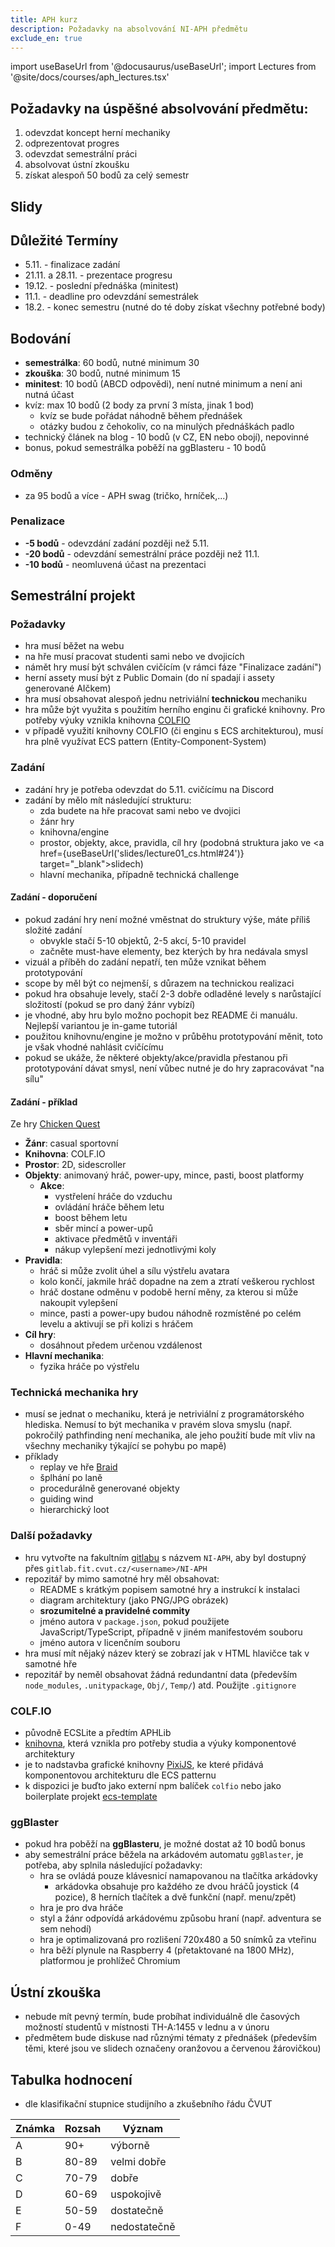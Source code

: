 ```yaml
---
title: APH kurz
description: Požadavky na absolvování NI-APH předmětu
exclude_en: true
---
```


import useBaseUrl from '@docusaurus/useBaseUrl';
import Lectures from '@site/docs/courses/aph_lectures.tsx'


## Požadavky na úspěšné absolvování předmětu:
1. odevzdat koncept herní mechaniky
2. odprezentovat progres
3. odevzdat semestrální práci
4. absolvovat ústní zkoušku
5. získat alespoň 50 bodů za celý semestr

## Slidy
<Lectures />

## Důležité Termíny
- 5.11. - finalizace zadání
- 21.11. a 28.11. - prezentace progresu
- 19.12. - poslední přednáška (minitest)
- 11.1. - deadline pro odevzdání semestrálek
- 18.2. - konec semestru (nutné do té doby získat všechny potřebné body)

## Bodování
- **semestrálka**: 60 bodů, nutné minimum 30
- **zkouška**: 30 bodů, nutné minimum 15
- **minitest**: 10 bodů (ABCD odpovědi), není nutné minimum a není ani nutná účast
- kvíz: max 10 bodů (2 body za první 3 místa, jinak 1 bod)
  - kvíz se bude pořádat náhodně během přednášek
  - otázky budou z čehokoliv, co na minulých přednáškách padlo
- technický článek na blog - 10 bodů (v CZ, EN nebo obojí), nepovinné
- bonus, pokud semestrálka poběží na ggBlasteru - 10 bodů

### Odměny
- za 95 bodů a více - APH swag (tričko, hrníček,...)

### Penalizace
- **-5 bodů** - odevzdání zadání později než 5.11.
- **-20 bodů** - odevzdání semestrální práce později než 11.1.
- **-10 bodů** - neomluvená účast na prezentaci

## Semestrální projekt
### Požadavky
- hra musí běžet na webu
- na hře musí pracovat studenti sami nebo ve dvojicích
- námět hry musí být schválen cvičícím (v rámci fáze "Finalizace zadání")
- herní assety musí být z Public Domain (do ní spadají i assety generované AIčkem)
- hra musí obsahovat alespoň jednu netriviální **technickou** mechaniku
- hra může být využita s použitím herního enginu či grafické knihovny. Pro potřeby výuky vznikla knihovna [COLFIO](https://colf.io/)
- v případě využití knihovny COLFIO (či enginu s ECS architekturou), musí hra plně využívat ECS pattern (Entity-Component-System)

### Zadání
- zadání hry je potřeba odevzdat do 5.11. cvičícímu na Discord
- zadání by mělo mít následující strukturu:
  - zda budete na hře pracovat sami nebo ve dvojici
  - žánr hry
  - knihovna/engine
  - prostor, objekty, akce, pravidla, cíl hry (podobná struktura jako ve  <a href={useBaseUrl('slides/lecture01_cs.html#24')} target="_blank">slidech</a>)
  - hlavní mechanika, případně technická challenge

#### Zadání - doporučení
- pokud zadání hry není možné vměstnat do struktury výše, máte příliš složité zadání
  - obvykle stačí 5-10 objektů, 2-5 akcí, 5-10 pravidel
  - začněte must-have elementy, bez kterých by hra nedávala smysl
- vizuál a příběh do zadání nepatří, ten může vznikat během prototypování
- scope by měl být co nejmenší, s důrazem na technickou realizaci
- pokud hra obsahuje levely, stačí 2-3 dobře odladěné levely s narůstající složitostí (pokud se pro daný žánr vybízí)
- je vhodné, aby hru bylo možno pochopit bez README či manuálu. Nejlepší variantou je in-game tutoriál
- použitou knihovnu/engine je možno v průběhu prototypování měnit, toto je však vhodné nahlásit cvičícímu
- pokud se ukáže, že některé objekty/akce/pravidla přestanou při prototypování dávat smysl, není vůbec nutné je do hry zapracovávat "na sílu"


#### Zadání - příklad
Ze hry [Chicken Quest](https://gallery.aphgames.io/2021/chickenquest/)

- **Žánr**: casual sportovní
- **Knihovna**: COLF.IO
- **Prostor**: 2D, sidescroller
- **Objekty**: animovaný hráč, power-upy, mince, pasti, boost platformy
  - **Akce**:
    - vystřelení hráče do vzduchu
    - ovládání hráče během letu
    - boost během letu
    - sběr mincí a power-upů
    - aktivace předmětů v inventáři
    - nákup vylepšení mezi jednotlivými koly
- **Pravidla**:
    - hráč si může zvolit úhel a sílu výstřelu avatara
    - kolo končí, jakmile hráč dopadne na zem a ztratí veškerou rychlost
    - hráč dostane odměnu v podobě herní měny, za kterou si může nakoupit vylepšení
    - mince, pasti a power-upy budou náhodně rozmístěné po celém levelu a aktivují se při kolizi s hráčem
- **Cíl hry**:
    - dosáhnout předem určenou vzdálenost
- **Hlavní mechanika**:
    - fyzika hráče po výstřelu

### Technická mechanika hry
- musí se jednat o mechaniku, která je netriviální z programátorského hlediska. Nemusí to být mechanika v pravém slova smyslu (např. pokročilý pathfinding není mechanika, ale jeho použití bude mít vliv na všechny mechaniky týkající se pohybu po mapě)
- příklady
  - replay ve hře [Braid](https://store.steampowered.com/app/26800/Braid/)
  - šplhání po laně
  - procedurálně generované objekty
  - guiding wind
  - hierarchický loot


### Další požadavky
- hru vytvořte na fakultním [gitlabu](https://gitlab.fit.cvut.cz) s názvem `NI-APH`, aby byl dostupný přes `gitlab.fit.cvut.cz/<username>/NI-APH`
- repozitář by mimo samotné hry měl obsahovat:
  - README s krátkým popisem samotné hry a instrukcí k instalaci
  - diagram architektury (jako PNG/JPG obrázek)
  - **srozumitelné a pravidelné commity**
  - jméno autora v `package.json`, pokud použijete JavaScript/TypeScript, případně v jiném manifestovém souboru
  - jméno autora v licenčním souboru
- hra musí mít nějaký název který se zobrazí jak v HTML hlavičce tak v samotné hře
- repozitář by neměl obsahovat žádná redundantní data (především `node_modules`, `.unitypackage`, `Obj/`, `Temp/`) atd. Použijte `.gitignore` 


### COLF.IO
- původně ECSLite a předtím APHLib
- [knihovna](https://colf.io), která vznikla pro potřeby studia a výuky komponentové architektury
- je to nadstavba grafické knihovny [PixiJS](https://pixijs.com/), ke které přidává komponentovou architekturu dle ECS patternu
- k dispozici je buďto jako externí npm balíček `colfio` nebo jako boilerplate projekt [ecs-template](https://github.com/APHGames/ecs-template)

### ggBlaster
- pokud hra poběží na **ggBlasteru**, je možné dostat až 10 bodů bonus
- aby semestrální práce běžela na arkádovém automatu `ggBlaster`, je potřeba, aby splnila následující požadavky:
  - hra se ovládá pouze klávesnicí namapovanou na tlačítka arkádovky
    - arkádovka obsahuje pro každého ze dvou hráčů joystick (4 pozice), 8 herních tlačítek a dvě funkční (např. menu/zpět)
  - hra je pro dva hráče
  - styl a žánr odpovídá arkádovému způsobu hraní (např. adventura se sem nehodí)
  - hra je optimalizovaná pro rozlišení 720x480 a 50 snímků za vteřinu
  - hra běží plynule na Raspberry 4 (přetaktované na 1800 MHz), platformou je prohlížeč Chromium

## Ústní zkouška
- nebude mít pevný termín, bude probíhat individuálně dle časových možností studentů v místnosti TH-A:1455 v lednu a v únoru
- předmětem bude diskuse nad různými tématy z přednášek (především těmi, které jsou ve slidech označeny oranžovou a červenou žárovičkou)

## Tabulka hodnocení
- dle klasifikační stupnice studijního a zkušebního řádu ČVUT

| Známka | Rozsah | Význam |
| ------ | ------ | ------ |
| A | 90+ | výborně |
| B | 80-89 | velmi dobře |
| C | 70-79 | dobře |
| D | 60-69 | uspokojivě |
| E | 50-59 | dostatečně |
| F | 0-49 | nedostatečně |